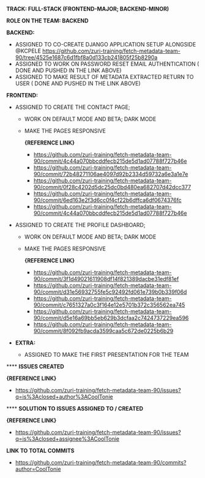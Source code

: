  

**TRACK: FULL-STACK (FRONTEND-MAJOR; BACKEND-MINOR)**

**ROLE ON THE TEAM: BACKEND**

**BACKEND:**

  * ASSIGNED TO CO-CREATE DJANGO APPLICATION SETUP ALONGSIDE @KCPELE https://github.com/zuri-training/fetch-metadata-team-90/tree/4525e1687c6d1fbf8a0d133cb241805f25b8290a
  * ASSIGNED TO WORK ON PASSWORD RESET EMAIL AUTHENTICATION ( DONE AND PUSHED IN THE LINK ABOVE)
  * ASSIGNED TO MAKE RESULT OF METADATA EXTRACTED RETURN TO USER ( DONE AND PUSHED IN THE LINK ABOVE)
  
**FRONTEND:**
  
  * ASSIGNED TO CREATE THE CONTACT PAGE;
    *  WORK ON DEFAULT MODE AND BETA; DARK MODE
    *  MAKE THE PAGES RESPONSIVE

          **{REFERENCE LINK}**
          * https://github.com/zuri-training/fetch-metadata-team-90/commit/4c44a070bbcddfecb215de5d1ad07788f727b46e
          * https://github.com/zuri-training/fetch-metadata-team-90/commit/72b48271106ae4097d92b2334d59732a6e3a1e7e
          * https://github.com/zuri-training/fetch-metadata-team-90/commit/0f28c4202d5dc25dc0bd480ea682707d42dcc377
          * https://github.com/zuri-training/fetch-metadata-team-90/commit/6ed163e2f3d6cc0f4cf22b6dffca6df0674376fc
          * https://github.com/zuri-training/fetch-metadata-team-90/commit/4c44a070bbcddfecb215de5d1ad07788f727b46e
           
  * ASSIGNED TO CREATE THE PROFILE DASHBOARD;
    *  WORK ON DEFAULT MODE AND BETA; DARK MODE
    *  MAKE THE PAGES RESPONSIVE

         **{REFERENCE LINK}**
         * https://github.com/zuri-training/fetch-metadata-team-90/commit/3f1d49021611908df14f821389dacbe31edf81ef
         * https://github.com/zuri-training/fetch-metadata-team-90/commit/d31e56932755fe5c92492fd061e739b0b339f06d
         * https://github.com/zuri-training/fetch-metadata-team-90/commit/c7651327a0c3f164e12e5701b372c356562ea745
         * https://github.com/zuri-training/fetch-metadata-team-90/commit/d5e16a69bb5eb629b3dcfaa2c7424737229ea596
         * https://github.com/zuri-training/fetch-metadata-team-90/commit/8f092fb9acda3599caa5c672de0225b6b29

* **EXTRA:**
  
  * ASSIGNED TO MAKE THE FIRST PRESENTATION FOR THE TEAM


****                                                    **ISSUES CREATED**

  **{REFERENCE LINK}**
  
 * https://github.com/zuri-training/fetch-metadata-team-90/issues?q=is%3Aclosed+author%3ACoolTonie




****                                                    **SOLUTION TO ISSUES ASSIGNED TO / CREATED**

   **{REFERENCE LINK}**
     
* https://github.com/zuri-training/fetch-metadata-team-90/issues?q=is%3Aclosed+assignee%3ACoolTonie

**LINK TO TOTAL COMMITS**

* https://github.com/zuri-training/fetch-metadata-team-90/commits?author=CoolTonie


